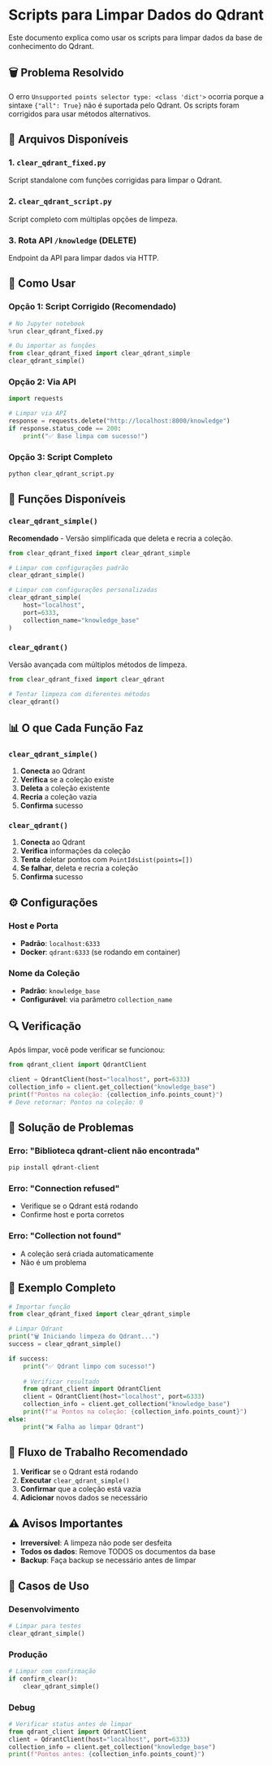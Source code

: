 # Scripts para Limpar Dados do Qdrant

Este documento explica como usar os scripts para limpar dados da base de conhecimento do Qdrant.

## 🗑️ Problema Resolvido

O erro `Unsupported points selector type: <class 'dict'>` ocorria porque a sintaxe `{"all": True}` não é suportada pelo Qdrant. Os scripts foram corrigidos para usar métodos alternativos.

## 📁 Arquivos Disponíveis

### 1. `clear_qdrant_fixed.py`
Script standalone com funções corrigidas para limpar o Qdrant.

### 2. `clear_qdrant_script.py`
Script completo com múltiplas opções de limpeza.

### 3. Rota API `/knowledge` (DELETE)
Endpoint da API para limpar dados via HTTP.

## 🚀 Como Usar

### Opção 1: Script Corrigido (Recomendado)

```python
# No Jupyter notebook
%run clear_qdrant_fixed.py

# Ou importar as funções
from clear_qdrant_fixed import clear_qdrant_simple
clear_qdrant_simple()
```

### Opção 2: Via API

```python
import requests

# Limpar via API
response = requests.delete("http://localhost:8000/knowledge")
if response.status_code == 200:
    print("✅ Base limpa com sucesso!")
```

### Opção 3: Script Completo

```bash
python clear_qdrant_script.py
```

## 🔧 Funções Disponíveis

### `clear_qdrant_simple()`
**Recomendado** - Versão simplificada que deleta e recria a coleção.

```python
from clear_qdrant_fixed import clear_qdrant_simple

# Limpar com configurações padrão
clear_qdrant_simple()

# Limpar com configurações personalizadas
clear_qdrant_simple(
    host="localhost",
    port=6333,
    collection_name="knowledge_base"
)
```

### `clear_qdrant()`
Versão avançada com múltiplos métodos de limpeza.

```python
from clear_qdrant_fixed import clear_qdrant

# Tentar limpeza com diferentes métodos
clear_qdrant()
```

## 📊 O que Cada Função Faz

### `clear_qdrant_simple()`
1. **Conecta** ao Qdrant
2. **Verifica** se a coleção existe
3. **Deleta** a coleção existente
4. **Recria** a coleção vazia
5. **Confirma** sucesso

### `clear_qdrant()`
1. **Conecta** ao Qdrant
2. **Verifica** informações da coleção
3. **Tenta** deletar pontos com `PointIdsList(points=[])`
4. **Se falhar**, deleta e recria a coleção
5. **Confirma** sucesso

## ⚙️ Configurações

### Host e Porta
- **Padrão**: `localhost:6333`
- **Docker**: `qdrant:6333` (se rodando em container)

### Nome da Coleção
- **Padrão**: `knowledge_base`
- **Configurável**: via parâmetro `collection_name`

## 🔍 Verificação

Após limpar, você pode verificar se funcionou:

```python
from qdrant_client import QdrantClient

client = QdrantClient(host="localhost", port=6333)
collection_info = client.get_collection("knowledge_base")
print(f"Pontos na coleção: {collection_info.points_count}")
# Deve retornar: Pontos na coleção: 0
```

## 🐛 Solução de Problemas

### Erro: "Biblioteca qdrant-client não encontrada"
```bash
pip install qdrant-client
```

### Erro: "Connection refused"
- Verifique se o Qdrant está rodando
- Confirme host e porta corretos

### Erro: "Collection not found"
- A coleção será criada automaticamente
- Não é um problema

## 📝 Exemplo Completo

```python
# Importar função
from clear_qdrant_fixed import clear_qdrant_simple

# Limpar Qdrant
print("🗑️ Iniciando limpeza do Qdrant...")
success = clear_qdrant_simple()

if success:
    print("✅ Qdrant limpo com sucesso!")
    
    # Verificar resultado
    from qdrant_client import QdrantClient
    client = QdrantClient(host="localhost", port=6333)
    collection_info = client.get_collection("knowledge_base")
    print(f"📊 Pontos na coleção: {collection_info.points_count}")
else:
    print("❌ Falha ao limpar Qdrant")
```

## 🔄 Fluxo de Trabalho Recomendado

1. **Verificar** se o Qdrant está rodando
2. **Executar** `clear_qdrant_simple()`
3. **Confirmar** que a coleção está vazia
4. **Adicionar** novos dados se necessário

## ⚠️ Avisos Importantes

- **Irreversível**: A limpeza não pode ser desfeita
- **Todos os dados**: Remove TODOS os documentos da base
- **Backup**: Faça backup se necessário antes de limpar

## 🎯 Casos de Uso

### Desenvolvimento
```python
# Limpar para testes
clear_qdrant_simple()
```

### Produção
```python
# Limpar com confirmação
if confirm_clear():
    clear_qdrant_simple()
```

### Debug
```python
# Verificar status antes de limpar
from qdrant_client import QdrantClient
client = QdrantClient(host="localhost", port=6333)
collection_info = client.get_collection("knowledge_base")
print(f"Pontos antes: {collection_info.points_count}")
``` 
